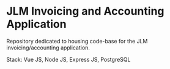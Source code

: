# JLM Invoicing and Accounting Application
Repository dedicated to housing code-base for the JLM invoicing/accounting application.

Stack:
  Vue JS,
  Node JS,
  Express JS,
  PostgreSQL
